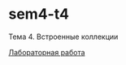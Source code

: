 # sem4-t4
Тема 4. Встроенные коллекции


[Лабораторная работа](https://notebooks.azure.com/sashatru99/projects/9-06)
